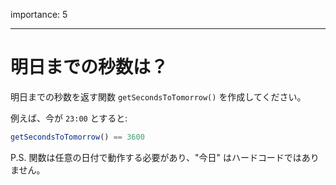 importance: 5

---

# 明日までの秒数は？

明日までの秒数を返す関数 `getSecondsToTomorrow()` を作成してください。

例えば、今が `23:00` とすると:

```js
getSecondsToTomorrow() == 3600
```

P.S. 関数は任意の日付で動作する必要があり、"今日" はハードコードではありません。
